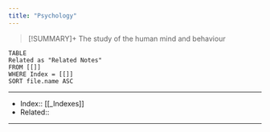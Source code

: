```yaml
---
title: "Psychology" 
---
```

> [!SUMMARY]+
> The study of the human mind and behaviour

```dataview
TABLE
Related as "Related Notes"
FROM [[]]
WHERE Index = [[]]
SORT file.name ASC
```


---
- Index:: [[_Indexes]] 
- Related::
---